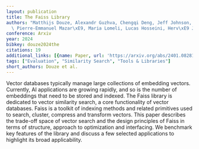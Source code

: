 ```yaml
---
layout: publication
title: The Faiss Library
authors: "Matthijs Douze, Alexandr Guzhva, Chengqi Deng, Jeff Johnson, Gergely Szilvasy,\
  \ Pierre-Emmanuel Mazar\xE9, Maria Lomeli, Lucas Hosseini, Herv\xE9 J\xE9gou"
conference: Arxiv
year: 2024
bibkey: douze2024the
citations: 19
additional_links: [{name: Paper, url: 'https://arxiv.org/abs/2401.08281'}]
tags: ["Evaluation", "Similarity Search", "Tools & Libraries"]
short_authors: Douze et al.
---
```

Vector databases typically manage large collections of embedding vectors.
Currently, AI applications are growing rapidly, and so is the number of
embeddings that need to be stored and indexed. The Faiss library is dedicated
to vector similarity search, a core functionality of vector databases. Faiss is
a toolkit of indexing methods and related primitives used to search, cluster,
compress and transform vectors. This paper describes the trade-off space of
vector search and the design principles of Faiss in terms of structure,
approach to optimization and interfacing. We benchmark key features of the
library and discuss a few selected applications to highlight its broad
applicability.
